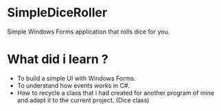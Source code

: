 # SimpleDiceRoller
Simple Windows Forms application that rolls dice for you. 

# What did i learn ?
- To build a simple UI with Windows Forms.
- To understand how events works in C#.
- How to recycle a class that i had created for another program of mine and adapt it to the current project. (Dice class)
